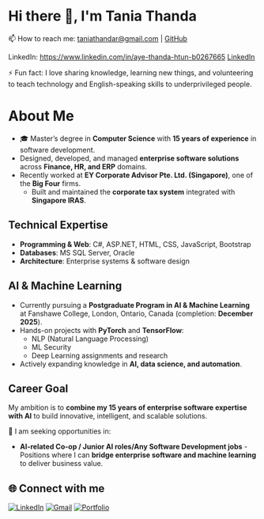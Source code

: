 # Hi there 👋, I'm Tania Thanda

📫 How to reach me: [taniathandar@gmail.com](mailto:taniathandar@gmail.com) | [GitHub](https://github.com/taniathanda)

LinkedIn: https://www.linkedin.com/in/aye-thanda-htun-b0267665
[LinkedIn](https://www.linkedin.com/in/aye-thanda-htun-b0267665)
 
⚡ Fun fact: I love sharing knowledge, learning new things, and volunteering to teach technology and English-speaking skills to underprivileged people. 
# About Me

- 🎓 Master’s degree in **Computer Science** with **15 years of experience** in software development.  
- Designed, developed, and managed **enterprise software solutions** across **Finance, HR, and ERP** domains.  
- Recently worked at **EY Corporate Advisor Pte. Ltd. (Singapore)**, one of the **Big Four** firms.  
    - Built and maintained the **corporate tax system** integrated with **Singapore IRAS**.  

## Technical Expertise
- **Programming & Web**: C#, ASP.NET, HTML, CSS, JavaScript, Bootstrap  
- **Databases**: MS SQL Server, Oracle  
- **Architecture**: Enterprise systems & software design  

## AI & Machine Learning
- Currently pursuing a **Postgraduate Program in AI & Machine Learning** at Fanshawe College, London, Ontario, Canada (completion: **December 2025**).  
- Hands-on projects with **PyTorch** and **TensorFlow**:  
    - NLP (Natural Language Processing)  
    - ML Security  
    - Deep Learning assignments and research  
- Actively expanding knowledge in **AI, data science, and automation**.  

## Career Goal
My ambition is to **combine my 15 years of enterprise software expertise with AI** to build innovative, intelligent, and scalable solutions.  

🌱 I am seeking opportunities in:  
- **AI-related Co-op / Junior AI roles/Any Software Development jobs** - Positions where I can **bridge enterprise software and machine learning** to deliver business value.  

 

## 🌐 Connect with me
[![LinkedIn](https://img.shields.io/badge/LinkedIn-blue?logo=linkedin&logoColor=white)](https://www.linkedin.com/in/aye-thanda-htun-b0267665)
[![Gmail](https://img.shields.io/badge/Gmail-red?logo=gmail&logoColor=white)](mailto:taniathandar@gmail.com)
[![Portfolio](https://img.shields.io/badge/Portfolio-000?logo=vercel&logoColor=white)](https://your-portfolio-link.com)
